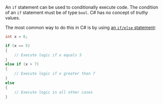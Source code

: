 An `if` statement can be used to conditionally execute code. The condition of an `if` statement must be of type `bool`. C# has no concept of _truthy_ values.

The most common way to do this in C# is by using [an `if/else` statement][if-else]:

```csharp
int x = 6;

if (x == 5)
{
    // Execute logic if x equals 5
}
else if (x > 7)
{
    // Execute logic if x greater than 7
}
else
{
    // Execute logic in all other cases
}
```

[if-else]: https://docs.microsoft.com/en-us/dotnet/csharp/language-reference/keywords/if-else
